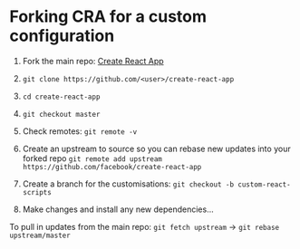 # Forking CRA for a custom configuration

1.  Fork the main repo: [Create React App](https://github.com/facebook/create-react-app)

2.  `git clone https://github.com/<user>/create-react-app`

3.  `cd create-react-app`

4.  `git checkout master`

5.  Check remotes:
    `git remote -v`

6.  Create an upstream to source so you can rebase new updates into your forked repo
    `git remote add upstream https://github.com/facebook/create-react-app`

7.  Create a branch for the customisations:
    `git checkout -b custom-react-scripts`

8.  Make changes and install any new dependencies...

To pull in updates from the main repo:
`git fetch upstream` -> `git rebase upstream/master`
